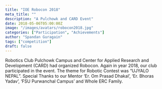 ```yaml
---
title: "IOE Robocon 2018"
meta_title: ""
description: "A Pulchowk and CARD Event"
date: 2018-05-06T05:00:00Z
image: "/images/avatars/robocon2018.jpg"
categories: ["Participation", "Achievements"]
author: "Spandan Guragain"
tags: ["competition"]
draft: false
---
```


Robotics Club Pulchowk Campus and Center for Applied Research and Development (CARD) had organized Robocon. Again in year 2018, our club participated in the event. The theme for Robotic Contest was “UJYALO NEPAL”. Special Thanks to our Mentor ‘Er. Om Prasad Dhakal’, ‘Er. Bhoras Yadav’, ‘FSU Purwanchal Campus’ and Whole ERC Family.

